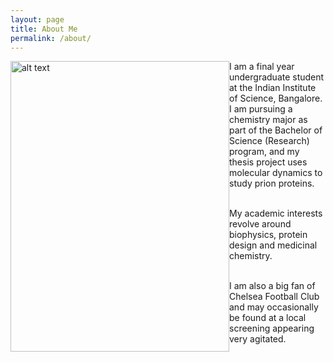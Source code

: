 ```yaml
---
layout: page
title: About Me
permalink: /about/
---
```


<div><p>
<img style="float:left" src="https://raw.githubusercontent.com/preetham-v/website/master/images/portrait.jpg" alt="alt text" width="350" height="465">
</p>
  
<p style="text-align: justify"; float: right"> 
  
  
I am a final year undergraduate student at the Indian Institute of Science, Bangalore. I am pursuing a chemistry major as part of the Bachelor of Science (Research) program, and my thesis project uses molecular dynamics to study prion proteins. <br> <br>

My academic interests revolve around biophysics, protein design and medicinal chemistry. <br> <br>

I am also a big fan of Chelsea Football Club and may occasionally be found at a local screening appearing very agitated. <br> <br>

</p>
</div>
